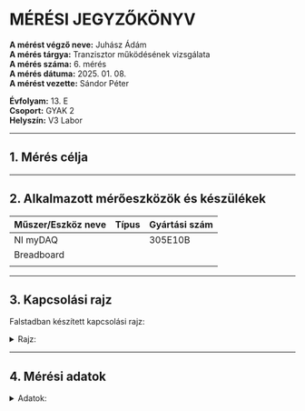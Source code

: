 # MÉRÉSI JEGYZŐKÖNYV

**A mérést végző neve:** Juhász Ádám   
**A mérés tárgya:**   Tranzisztor működésének vizsgálata    
**A mérés száma:** 6. mérés  
**A mérés dátuma:** 2025. 01. 08.    
**A mérést vezette:** Sándor Péter  

**Évfolyam:** 13. E  
**Csoport:** GYAK 2  
**Helyszín:** V3 Labor  

---

## 1. Mérés célja   


-----


## 2. Alkalmazott mérőeszközök és készülékek

| Műszer/Eszköz neve                         | Típus       | Gyártási szám |
| ----------------------------------- | ----------- | ------------- |
| NI myDAQ                            |             |   305E10B     |
|        Breadboard                             |             |               |
|                              |        |     |



-------

## 3. Kapcsolási rajz  

Falstadban készített kapcsolási rajz:

<details>
    <summary>Rajz:</summary>
   <img src="https://github.com/user-attachments/assets/162df538-9fa1-4772-a9ee-701968ff7ab9"/>
</details>


-----

## 4. Mérési adatok 

<details>
    <summary>Adatok:</summary>
   <img src="https://github.com/user-attachments/assets/fbc5070a-b0b5-4e25-9da4-bc65c7d52795"/>
</details>
